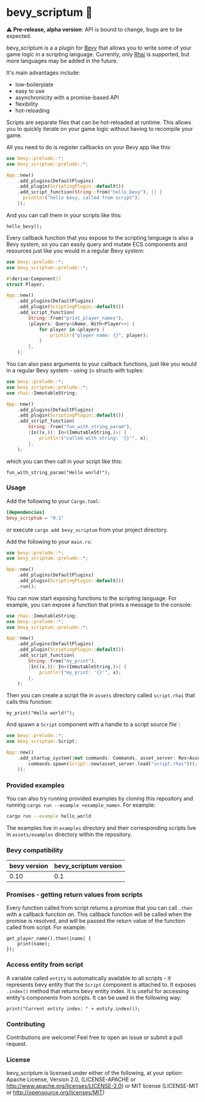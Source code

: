 # bevy_scriptum 📜

⚠️ **Pre-release, alpha version**: API is bound to change, bugs are to be expected.

bevy_scriptum is a a plugin for [Bevy](https://bevyengine.org/) that allows you to write some of your game logic in a scripting language.
Currently, only [Rhai](https://rhai.rs/) is supported, but more languages may be added in the future.

It's main advantages include:
- low-boilerplate
- easy to use
- asynchronicity with a promise-based API
- flexibility
- hot-reloading

Scripts are separate files that can be hot-reloaded at runtime. This allows you to quickly iterate on your game logic without having to recompile your game.

All you need to do is register callbacks on your Bevy app like this:
```rust
use bevy::prelude::*;
use bevy_scriptum::prelude::*;

App::new()
    .add_plugins(DefaultPlugins)
    .add_plugin(ScriptingPlugin::default())
    .add_script_function(String::from("hello_bevy"), || {
      println!("hello bevy, called from script");
    });
```
And you can call them in your scripts like this:
```rhai
hello_bevy();
```

Every callback function that you expose to the scripting language is also a Bevy system, so you can easily query and mutate ECS components and resources just like you would in a regular Bevy system:

```rust
use bevy::prelude::*;
use bevy_scriptum::prelude::*;

#[derive(Component)]
struct Player;

App::new()
    .add_plugins(DefaultPlugins)
    .add_plugin(ScriptingPlugin::default())
    .add_script_function(
        String::from("print_player_names"),
        |players: Query<&Name, With<Player>>| {
            for player in &players {
                println!("player name: {}", player);
            }
        },
    );
```

You can also pass arguments to your callback functions, just like you would in a regular Bevy system - using `In` structs with tuples:
```rust
use bevy::prelude::*;
use bevy_scriptum::prelude::*;
use rhai::ImmutableString;

App::new()
    .add_plugins(DefaultPlugins)
    .add_plugin(ScriptingPlugin::default())
    .add_script_function(
        String::from("fun_with_string_param"),
        |In((x,)): In<(ImmutableString,)>| {
            println!("called with string: '{}'", x);
        },
    );
```
which you can then call in your script like this:
```rhai
fun_with_string_param("Hello world!");
```

### Usage

Add the following to your `Cargo.toml`:

```toml
[dependencies]
bevy_scriptum = "0.1"
```

or execute `cargo add bevy_scriptum` from your project directory.

Add the following to your `main.rs`:

```rust
use bevy::prelude::*;
use bevy_scriptum::prelude::*;

App::new()
    .add_plugins(DefaultPlugins)
    .add_plugin(ScriptingPlugin::default())
    .run();
```

You can now start exposing functions to the scripting language. For example, you can expose a function that prints a message to the console:

```rust
use rhai::ImmutableString;
use bevy::prelude::*;
use bevy_scriptum::prelude::*;

App::new()
    .add_plugins(DefaultPlugins)
    .add_plugin(ScriptingPlugin::default())
    .add_script_function(
        String::from("my_print"),
        |In((x,)): In<(ImmutableString,)>| {
            println!("my_print: '{}'", x);
        },
    );
```

Then you can create a script file in `assets` directory called `script.rhai` that calls this function:

```rhai
my_print("Hello world!");
```

And spawn a `Script` component with a handle to a script source file`:

```rust
use bevy::prelude::*;
use bevy_scriptum::Script;

App::new()
    .add_startup_system(|mut commands: Commands, asset_server: Res<AssetServer>| {
        commands.spawn(Script::new(asset_server.load("script.rhai")));
    });
```

### Provided examples

You can also try running provided examples by cloning this repository and running `cargo run --example <example_name>`.  For example:

```bash
cargo run --example hello_world
```
The examples live in `examples` directory and their corresponding scripts live in `assets/examples` directory within the repository.

### Bevy compatibility

| bevy version | bevy_scriptum version |
|--------------|----------------------|
| 0.10         | 0.1                  |

### Promises - getting return values from scripts

Every function called from script returns a promise that you can call `.then` with a callback function on. This callback function will be called when the promise is resolved, and will be passed the return value of the function called from script. For example:

```rhai
get_player_name().then(|name| {
    print(name);
});
```

### Access entity from script

A variable called `entity` is automatically available to all scripts - it represents bevy entity that the `Script` component is attached to.
It exposes `.index()` method that returns bevy entity index.
It is useful for accessing entity's components from scripts.
It can be used in the following way:
```rhai
print("Current entity index: " + entity.index());
```

### Contributing

Contributions are welcome! Feel free to open an issue or submit a pull request.

### License

bevy_scriptum is licensed under either of the following, at your option:
Apache License, Version 2.0, (LICENSE-APACHE or http://www.apache.org/licenses/LICENSE-2.0) or MIT license (LICENSE-MIT or http://opensource.org/licenses/MIT)
